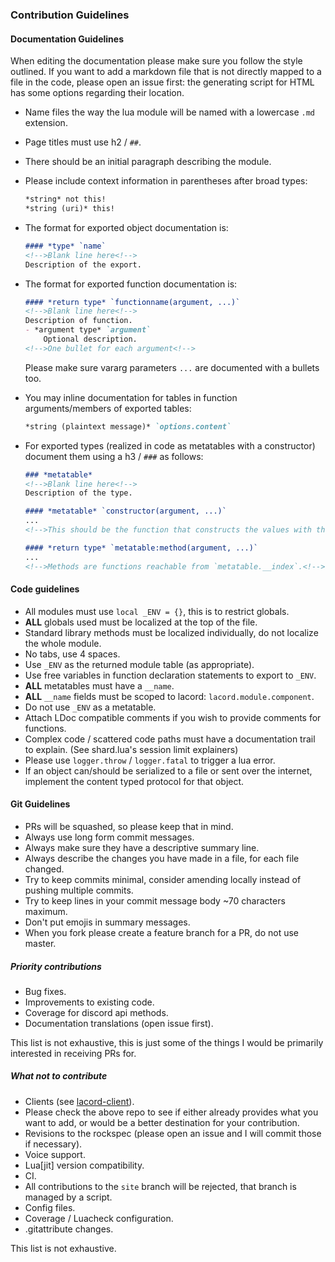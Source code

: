 ### Contribution Guidelines

#### Documentation Guidelines

When editing the documentation please make sure you follow the style outlined.
If you want to add a markdown file that is not directly mapped to a file in the code,
please open an issue first: the generating script for HTML has some options
regarding their location.

- Name files the way the lua module will be named with a lowercase `.md` extension.
- Page titles must use h2 / `##`.
- There should be an initial paragraph describing the module.
- Please include context information in parentheses after broad types:
    ```md
    *string* not this!
    *string (uri)* this!
    ```
- The format for exported object documentation is:
    ```md
    #### *type* `name`
    <!-->Blank line here<!-->
    Description of the export.
    ```
- The format for exported function documentation is:
    ```md
    #### *return type* `functionname(argument, ...)`
    <!-->Blank line here<!-->
    Description of function.
    - *argument type* `argument`
        Optional description.
    <!-->One bullet for each argument<!-->
    ```
    Please make sure vararg parameters `...` are documented with a bullets too.

- You may inline documentation for tables in function arguments/members of exported tables:
    ```md
    *string (plaintext message)* `options.content`
    ```

- For exported types (realized in code as metatables with a constructor)
  document them using a h3 / `###` as follows:
    ```md
    ### *metatable*
    <!-->Blank line here<!-->
    Description of the type.

    #### *metatable* `constructor(argument, ...)`
    ...
    <!-->This should be the function that constructs the values with the metatable set.<!-->

    #### *return type* `metatable:method(argument, ...)`
    ...
    <!-->Methods are functions reachable from `metatable.__index`.<!-->
    ```

#### Code guidelines

- All modules must use `local _ENV = {}`, this is to restrict globals.
- **ALL** globals used must be localized at the top of the file.
- Standard library methods must be localized individually, do not localize the whole module.
- No tabs, use 4 spaces.
- Use `_ENV` as the returned module table (as appropriate).
- Use free variables in function declaration statements to export to `_ENV`.
- **ALL** metatables must have a `__name`.
- **ALL** `__name` fields must be scoped to lacord: `lacord.module.component`.
- Do not use `_ENV` as a metatable.
- Attach LDoc compatible comments if you wish to provide comments for functions.
- Complex code / scattered code paths must have a documentation trail to explain. (See shard.lua's session limit explainers)
- Please use `logger.throw` / `logger.fatal` to trigger a lua error.
- If an object can/should be serialized to a file or sent over the internet,
  implement the content typed protocol for that object.

#### Git Guidelines

- PRs will be squashed, so please keep that in mind.
- Always use long form commit messages.
- Always make sure they have a descriptive summary line.
- Always describe the changes you have made in a file, for each file changed.
- Try to keep commits minimal, consider amending locally instead of pushing multiple commits.
- Try to keep lines in your commit message body ~70 characters maximum.
- Don't put emojis in summary messages.
- When you fork please create a feature branch for a PR, do not use master.

##### Priority contributions

- Bug fixes.
- Improvements to existing code.
- Coverage for discord api methods.
- Documentation translations (open issue first).

This list is not exhaustive, this is just some of the things I would be primarily interested in receiving PRs for.

##### What not to contribute

- Clients (see [lacord-client](https://github.com/Mehgugs/lacord-client)).
- Please check the above repo to see if either already provides what you want to add, or would
  be a better destination for your contribution.
- Revisions to the rockspec (please open an issue and I will commit those if necessary).
- Voice support.
- Lua\[jit\] version compatibility.
- CI.
- All contributions to the `site` branch will be rejected, that branch is managed by a script.
- Config files.
- Coverage / Luacheck configuration.
- .gitattribute changes.

This list is not exhaustive.

